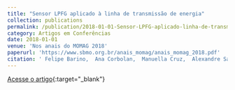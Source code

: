 ```yaml
---
title: "Sensor LPFG aplicado à linha de transmissão de energia"
collection: publications
permalink: /publication/2018-01-01-Sensor-LPFG-aplicado-linha-de-transmisso-de-energia
category: Artigos em Conferências
date: 2018-01-01
venue: 'Nos anais do MOMAG 2018'
paperurl: 'https://www.sbmo.org.br/anais_momag/anais_momag_2018.pdf'
citation: ' Felipe Barino,  Ana Corbolan,  Manuella Cruz,  Alexandre Santos, &quot;Sensor LPFG aplicado à linha de transmissão de energia.&quot; Nos anais do MOMAG 2018, 2018.'
---
```

[Acesse o artigo](https://www.sbmo.org.br/anais_momag/anais_momag_2018.pdf){:target="_blank"}
